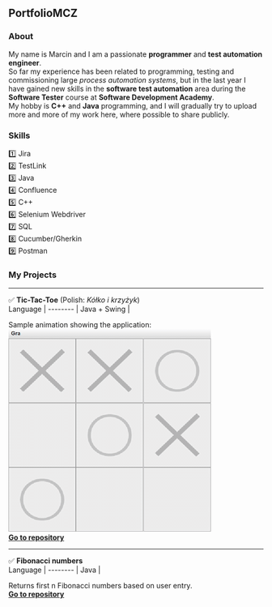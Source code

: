## PortfolioMCZ

### About
My name is Marcin and I am a passionate **programmer** and **test automation engineer**.  
So far my experience has been related to programming, testing and commissioning large *process automation systems*, but in the last year I have gained new skills in the **software test automation** area during the **Software Tester** course at **Software Development Academy**.  
My hobby is **C++** and **Java** programming, and I will gradually try to upload more and more of my work here, where possible to share publicly.  

### Skills
:one: Jira  
:two: TestLink  
:three: Java  
:four: Confluence  
:five: C++  
:six: Selenium Webdriver  
:seven: SQL  
:eight: Cucumber/Gherkin  
:nine: Postman  

### My Projects

---
✅ **Tic-Tac-Toe** (Polish: *Kółko i krzyżyk*)   
Language |
-------- |
Java + Swing |

Sample animation showing the application:  
<img src="https://github.com/M81cin/PortfolioMCZ/blob/main/K%C3%B3%C5%82ko%20i%20krzy%C5%BCyk%20by%20MCZ.gif" height="400" width="400" />  
**[Go to repository](https://github.com/M81cin/TicTacToe)**  

---
✅ **Fibonacci numbers**   
Language |
-------- |
Java |

Returns first n Fibonacci numbers based on user entry.  
**[Go to repository](https://github.com/M81cin/FibonacciNumbers)**  
